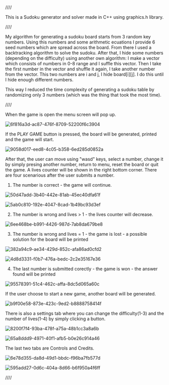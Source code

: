 ////

This is a Sudoku generator and solver made in C++ using graphics.h library.

////

My algorithm for generating a sudoku board starts from 3 random key numbers. Using this numbers and some arithmetic ecuations I provide 6 seed numbers which are spread across the board.
From there I used a backtracking algorithm to solve the sudoku.
After that, I hide some numbers (depending on the difficulty) using another own algorithm: I make a vector which consists of numbers in 0-8 range and I suffle this vector. Then I take the first number in the vector and shuffle it again, I take another number from the vector. This two numbers are i and j, I hide board[i][j]. I do this until I hide enough different numbers.

This way I reduced the time complexity of generating a sudoku table by randomizing only 3 numbers (which was the thing that took the most time).

////

When the game is open the menu screen will pop up.

![6f816a3d-ac87-476f-8709-52200f6c3904](https://user-images.githubusercontent.com/118437095/223203168-60cca82a-382f-4d9a-98b7-18e529f2f289.jpg)

If the PLAY GAME button is pressed, the board will be generated, printed and the game will start.

![9058d017-eed8-4c05-b358-6ed285d0852a](https://user-images.githubusercontent.com/118437095/223205362-f92061e7-c2bb-4048-9e50-ebabc9d14abd.jpg)

After that, the user can move using "wasd" keys, select a number, change it by simply presing another number, return to menu, reset the board or quit the game. A lives counter will be shown in the right bottom corner. There are four scenarious after the user submits a number. 

   1. The number is correct - the game will continue.
   
![50d47add-3b40-442e-81ab-45ec40dfa61f](https://user-images.githubusercontent.com/118437095/223247555-200e210d-e0b2-4cab-ab84-c58998d556c4.jpg)

![5ab0c810-192e-4047-8cad-1b49bc93d3ef](https://user-images.githubusercontent.com/118437095/223247965-eff940b5-2609-47b9-8b4a-78f89c561aa3.jpg)

  
   2. The number is wrong and lives > 1 - the lives counter will decrease.
   
![6ee468be-b991-4426-987d-7ab8da679be8](https://user-images.githubusercontent.com/118437095/223252027-9ba8dd82-2760-442c-b644-5cfbf17147e1.jpg)
   
   3. The number is wrong and lives = 1 - the game is lost
                                        - a possible solution for the board will be printed
   
![382a94c9-ae34-429d-852c-afa86ad0cfd2](https://user-images.githubusercontent.com/118437095/223253017-d8dfae39-d943-4b1f-b1d8-dbd47bdc1eb4.jpg)
  
![4d8d3331-f0b7-476a-bedc-2c2e35167e36](https://user-images.githubusercontent.com/118437095/223253071-6193b570-47a3-4656-845e-36f10643b850.jpg)
   
   4. The last number is submitted corectly - the game is won
                                            - the answer found will be printed
   
![95578391-51c4-462c-affa-8dc5d065a60c](https://user-images.githubusercontent.com/118437095/223255115-209406e3-64c8-488c-bbf6-1da8a88b660c.jpg)

If the user choose to start a new game, another board will be generated.
   
![b9f00e58-873e-423c-9ed2-b8888758414f](https://user-images.githubusercontent.com/118437095/223255179-a2190458-eaa7-47d6-bd14-b1bcf267e7c5.jpg)

There is also a settings tab where you can change the difficulty(1-3) and the number of lives(1-4) by simply clicking a button.
   
![8200f7f4-93ba-478f-a75a-48b1cc3a8a6b](https://user-images.githubusercontent.com/118437095/223257759-88923b0d-2e5b-49dc-b375-0b5aee6d4837.jpg)

![65a8ddd9-4971-40f1-afb5-b0e26c914a46](https://user-images.githubusercontent.com/118437095/223257771-3b326e80-550b-4394-b8ad-e64384d97eb9.jpg)

The last two tabs are Controls and Credits.

![6e78d355-da8d-49d1-bbdc-f96ba7fb577d](https://user-images.githubusercontent.com/118437095/223262358-8120025b-ef1c-4fe6-871c-0c659d7f7228.jpg)

![595add27-0d6c-404a-8d66-b6f950a4f6ff](https://user-images.githubusercontent.com/118437095/223262460-f875b487-fb43-4da5-887d-1135bb67b291.jpg)

////
